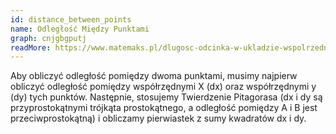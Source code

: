 ```yaml
---
id: distance_between_points
name: Odległość Między Punktami 
graph: cnjgbgputj
readMore: https://www.matemaks.pl/dlugosc-odcinka-w-ukladzie-wspolrzednych.html
---
```


Aby obliczyć odległość pomiędzy dwoma punktami, musimy najpierw obliczyć odległość pomiędzy współrzędnymi X (dx) oraz współrzędnymi y (dy) tych punktów. Następnie, stosujemy Twierdzenie Pitagorasa (dx i dy są przyprostokątnymi trójkąta prostokątnego, a odległość pomiędzy A i B jest przeciwprostokątną) i obliczamy pierwiastek z sumy kwadratów dx i dy.
      
